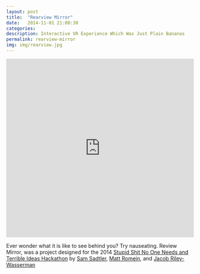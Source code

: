 ```yaml
---
layout: post
title:  "Rearview Mirror"
date:   2014-11-01 21:00:30
categories: 
description: Interactive VR Experience Which Was Just Plain Bananas
permalink: rearview-mirror
img: img/rearview.jpg
---
```

<div>
	<iframe width="100%" height="480" src="https://www.youtube.com/embed/fK-cwCxU4IU" frameborder="0" allowfullscreen></iframe>
</div>

<p>
	Ever wonder what it is like to see behind you? Try nauseating. Review Mirror, was a project designed for the 2014 <a href="http://www.stupidhackathon.com/">Stupid Shit No One Needs and Terrible Ideas Hackathon</a> by <a href="www.samsadtler.com">Sam Sadtler</a>, <a href="http://matt-romein.com/"> Matt Romein</a>, and <a href="http://www.areaware.com/collections/jacob-riley-wasserman"> Jacob Riley-Wasserman</a>
</p>